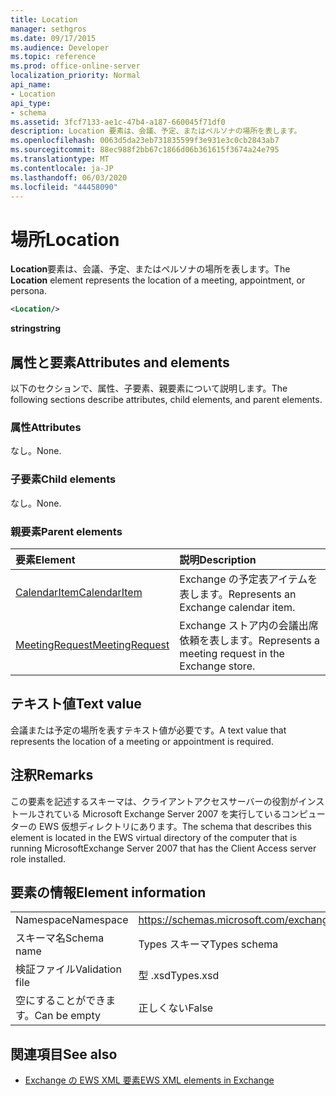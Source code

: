 ```yaml
---
title: Location
manager: sethgros
ms.date: 09/17/2015
ms.audience: Developer
ms.topic: reference
ms.prod: office-online-server
localization_priority: Normal
api_name:
- Location
api_type:
- schema
ms.assetid: 3fcf7133-ae1c-47b4-a187-660045f71df0
description: Location 要素は、会議、予定、またはペルソナの場所を表します。
ms.openlocfilehash: 0063d5da23eb731835599f3e931e3c0cb2843ab7
ms.sourcegitcommit: 88ec988f2bb67c1866d06b361615f3674a24e795
ms.translationtype: MT
ms.contentlocale: ja-JP
ms.lasthandoff: 06/03/2020
ms.locfileid: "44458090"
---
```

# <a name="location"></a><span data-ttu-id="0ac23-103">場所</span><span class="sxs-lookup"><span data-stu-id="0ac23-103">Location</span></span>

<span data-ttu-id="0ac23-104">**Location**要素は、会議、予定、またはペルソナの場所を表します。</span><span class="sxs-lookup"><span data-stu-id="0ac23-104">The **Location** element represents the location of a meeting, appointment, or persona.</span></span> 
  
```xml
<Location/>
```

 <span data-ttu-id="0ac23-105">**string**</span><span class="sxs-lookup"><span data-stu-id="0ac23-105">**string**</span></span>
## <a name="attributes-and-elements"></a><span data-ttu-id="0ac23-106">属性と要素</span><span class="sxs-lookup"><span data-stu-id="0ac23-106">Attributes and elements</span></span>

<span data-ttu-id="0ac23-107">以下のセクションで、属性、子要素、親要素について説明します。</span><span class="sxs-lookup"><span data-stu-id="0ac23-107">The following sections describe attributes, child elements, and parent elements.</span></span>
  
### <a name="attributes"></a><span data-ttu-id="0ac23-108">属性</span><span class="sxs-lookup"><span data-stu-id="0ac23-108">Attributes</span></span>

<span data-ttu-id="0ac23-109">なし。</span><span class="sxs-lookup"><span data-stu-id="0ac23-109">None.</span></span>
  
### <a name="child-elements"></a><span data-ttu-id="0ac23-110">子要素</span><span class="sxs-lookup"><span data-stu-id="0ac23-110">Child elements</span></span>

<span data-ttu-id="0ac23-111">なし。</span><span class="sxs-lookup"><span data-stu-id="0ac23-111">None.</span></span>
  
### <a name="parent-elements"></a><span data-ttu-id="0ac23-112">親要素</span><span class="sxs-lookup"><span data-stu-id="0ac23-112">Parent elements</span></span>

|<span data-ttu-id="0ac23-113">**要素**</span><span class="sxs-lookup"><span data-stu-id="0ac23-113">**Element**</span></span>|<span data-ttu-id="0ac23-114">**説明**</span><span class="sxs-lookup"><span data-stu-id="0ac23-114">**Description**</span></span>|
|:-----|:-----|
|[<span data-ttu-id="0ac23-115">CalendarItem</span><span class="sxs-lookup"><span data-stu-id="0ac23-115">CalendarItem</span></span>](calendaritem.md) <br/> |<span data-ttu-id="0ac23-116">Exchange の予定表アイテムを表します。</span><span class="sxs-lookup"><span data-stu-id="0ac23-116">Represents an Exchange calendar item.</span></span>  <br/> |
|[<span data-ttu-id="0ac23-117">MeetingRequest</span><span class="sxs-lookup"><span data-stu-id="0ac23-117">MeetingRequest</span></span>](meetingrequest.md) <br/> |<span data-ttu-id="0ac23-118">Exchange ストア内の会議出席依頼を表します。</span><span class="sxs-lookup"><span data-stu-id="0ac23-118">Represents a meeting request in the Exchange store.</span></span>  <br/> |
   
## <a name="text-value"></a><span data-ttu-id="0ac23-119">テキスト値</span><span class="sxs-lookup"><span data-stu-id="0ac23-119">Text value</span></span>

<span data-ttu-id="0ac23-120">会議または予定の場所を表すテキスト値が必要です。</span><span class="sxs-lookup"><span data-stu-id="0ac23-120">A text value that represents the location of a meeting or appointment is required.</span></span>
  
## <a name="remarks"></a><span data-ttu-id="0ac23-121">注釈</span><span class="sxs-lookup"><span data-stu-id="0ac23-121">Remarks</span></span>

<span data-ttu-id="0ac23-122">この要素を記述するスキーマは、クライアントアクセスサーバーの役割がインストールされている Microsoft Exchange Server 2007 を実行しているコンピューターの EWS 仮想ディレクトリにあります。</span><span class="sxs-lookup"><span data-stu-id="0ac23-122">The schema that describes this element is located in the EWS virtual directory of the computer that is running MicrosoftExchange Server 2007 that has the Client Access server role installed.</span></span>
  
## <a name="element-information"></a><span data-ttu-id="0ac23-123">要素の情報</span><span class="sxs-lookup"><span data-stu-id="0ac23-123">Element information</span></span>

|||
|:-----|:-----|
|<span data-ttu-id="0ac23-124">Namespace</span><span class="sxs-lookup"><span data-stu-id="0ac23-124">Namespace</span></span>  <br/> |https://schemas.microsoft.com/exchange/services/2006/types  <br/> |
|<span data-ttu-id="0ac23-125">スキーマ名</span><span class="sxs-lookup"><span data-stu-id="0ac23-125">Schema name</span></span>  <br/> |<span data-ttu-id="0ac23-126">Types スキーマ</span><span class="sxs-lookup"><span data-stu-id="0ac23-126">Types schema</span></span>  <br/> |
|<span data-ttu-id="0ac23-127">検証ファイル</span><span class="sxs-lookup"><span data-stu-id="0ac23-127">Validation file</span></span>  <br/> |<span data-ttu-id="0ac23-128">型 .xsd</span><span class="sxs-lookup"><span data-stu-id="0ac23-128">Types.xsd</span></span>  <br/> |
|<span data-ttu-id="0ac23-129">空にすることができます。</span><span class="sxs-lookup"><span data-stu-id="0ac23-129">Can be empty</span></span>  <br/> |<span data-ttu-id="0ac23-130">正しくない</span><span class="sxs-lookup"><span data-stu-id="0ac23-130">False</span></span>  <br/> |
   
## <a name="see-also"></a><span data-ttu-id="0ac23-131">関連項目</span><span class="sxs-lookup"><span data-stu-id="0ac23-131">See also</span></span>



- [<span data-ttu-id="0ac23-132">Exchange の EWS XML 要素</span><span class="sxs-lookup"><span data-stu-id="0ac23-132">EWS XML elements in Exchange</span></span>](ews-xml-elements-in-exchange.md)


